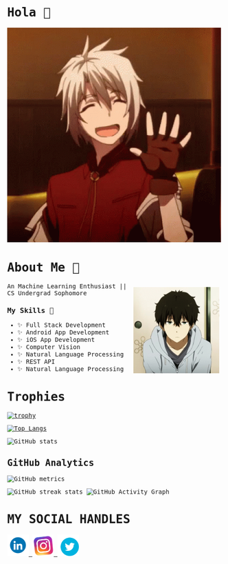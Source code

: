 <samp>

# Hola 👋

![AltText](Assets/anime-boy.gif)

# About Me 💬

<img height="200" width="200" alt="GIF" align="right" src="Assets/hyouka-anime.gif" style="padding: 10px"/>

An Machine Learning Enthusiast || CS Undergrad Sophomore

### My Skills 💬

- ✨ Full Stack Development <br/>
- ✨ Android App Development <br/>
- ✨ iOS App Development <br/>
- ✨ Computer Vision <br/>
- ✨ Natural Language Processing <br/>
- ✨ REST API <br/>
- ✨ Natural Language Processing <br/>

# Trophies

[![trophy](https://github-profile-trophy.vercel.app/?username=anshumalivfx)](https://github.com/ryo-ma/github-profile-trophy)<br>

[![Top Langs](https://github-readme-stats.vercel.app/api/top-langs/?username=anshumalivfx&hide=javascript,html,css,jupyter%20notebook,makefile&theme=dracula)](https://github.com/anshumalivfx/)

![GitHub stats](https://github-readme-stats.vercel.app/api?username=anshumalivfx&show_icons=true&count_private=true&theme=dracula)

## GitHub Analytics

![GitHub metrics](https://metrics.lecoq.io/anshumalivfx)

![GitHub streak stats](https://github-readme-streak-stats.herokuapp.com/?user=anshumalivfx)
![GitHub Activity Graph](https://activity-graph.herokuapp.com/graph?username=anshumalivfx)

# MY SOCIAL HANDLES

<a href="https://www.linkedin.com/in/anshumalikarna/">  
<img src="Assets/ln.gif" style="height: 50px">
</a>
<a href="https://www.instagram.com/anshumalii">
<img src="Assets/insta-instagram.gif" style="height: 50px">
</a> 
<a href="https://www.twitter.com/anshumaIi">
<img src="Assets/twitter-bird.gif" style="height: 50px">
<a>
</samp>
